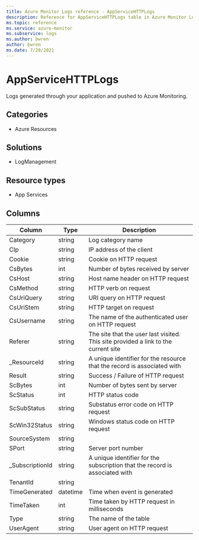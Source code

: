 ```yaml
---
title: Azure Monitor Logs reference - AppServiceHTTPLogs
description: Reference for AppServiceHTTPLogs table in Azure Monitor Logs.
ms.topic: reference
ms.service: azure-monitor
ms.subservice: logs
ms.author: bwren
author: bwren
ms.date: 7/20/2021
---
```


# AppServiceHTTPLogs

 Logs generated through your application and pushed to Azure Monitoring.

## Categories

- Azure Resources
## Solutions

- LogManagement
## Resource types

- App Services




## Columns

|Column|Type|Description|
|---|---|---|
|Category|string|Log category name|
|CIp|string|IP address of the client|
|Cookie|string|Cookie on HTTP request|
|CsBytes|int|Number of bytes received by server|
|CsHost|string|Host name header on HTTP request|
|CsMethod|string|HTTP verb on request|
|CsUriQuery|string|URI query on HTTP request|
|CsUriStem|string|HTTP target on request|
|CsUsername|string|The name of the authenticated user on HTTP request|
|Referer|string|The site that the user last visited. This site provided a link to the current site|
|_ResourceId|string|A unique identifier for the resource that the record is associated with|
|Result|string|Success / Failure of HTTP request|
|ScBytes|int|Number of bytes sent by server|
|ScStatus|int|HTTP status code|
|ScSubStatus|string|Substatus error code on HTTP request|
|ScWin32Status|string|Windows status code on HTTP request|
|SourceSystem|string||
|SPort|string|Server port number|
|_SubscriptionId|string|A unique identifier for the subscription that the record is associated with|
|TenantId|string||
|TimeGenerated|datetime|Time when event is generated|
|TimeTaken|int|Time taken by HTTP request in milliseconds|
|Type|string|The name of the table|
|UserAgent|string|User agent on HTTP request|
